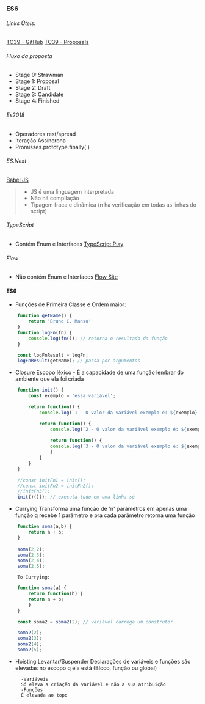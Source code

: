 ### ES6

###### Links Úteis:

[TC39 - GitHub](https://github.com/tc39)
[TC39 - Proposals](https://github.com/tc39/proposals)

###### Fluxo da proposta

* Stage 0: Strawman
* Stage 1: Proposal
* Stage 2: Draft
* Stage 3: Candidate
* Stage 4: Finished

###### Es2018
* Operadores rest/spread
* Iteração Assíncrona
* Promisses.prototype.finally( )

######  ES.Next
[Babel JS](https://babeljs.io/)

> * JS é uma linguagem interpretada
> * Não há compilação
> * Tipagem fraca e dinâmica (n ha verificação em todas as linhas do script)

###### TypeScript
* Contém Enum e Interfaces
[TypeScript Play](https://www.typescriptlang.org/play)

###### Flow
* Não contém Enum e Interfaces
[Flow Site](https://flow.org/en/)

#### ES6
* Funções de Primeira Classe e Ordem maior: 
```js
    function getName() {
        return 'Bruno C. Manso'
    }
    function logFn(fn) { 
        console.log(fn()); // retorna o resultado da função
    }

    const logFnResult = logFn;
    logFnResult(getName); // passa por argumentos

```
* Closure
Escopo léxico - É a capacidade de uma função lembrar do ambiente que ela foi criada

```js
    function init() {
        const exemplo = 'essa variável';

        return function() {
            console.log(`1 - O valor da variável exemplo é: ${exemplo}.`);

            return function() {
                console.log(`2 - O valor da variável exemplo é: ${exemplo}.`);
            
                return function() {
                console.log(`3 - O valor da variável exemplo é: ${exemplo}.`);
                }
            }
        }
    }

    //const initFn1 = init();
    //const initFn2 = initFn2();
    //initFn3();
    init()()(); // executa tudo em uma linha só

```

* Currying
Transforma uma função de 'n' parâmetros em apenas uma função q recebe 1 parâmetro e pra cada parâmetro retorna uma função

```js
    function soma(a,b) {
        return a + b;
    }
    
    soma(2,2);
    soma(2,3);
    soma(2,4);
    soma(2,5);
```
        To Currying: 
```js
    function soma(a) {
        return function(b) {
        return a + b;
        }
    }

    const soma2 = soma2(2); // variável carrega um construtor  

    soma2(2);
    soma2(3);
    soma2(4);
    soma2(5);
```

* Hoisting
Levantar/Suspender
Declarações de variáveis e funções são elevadas no escopo q ela está (Bloco, função ou global)

        -Variáveis
        Só eleva a criação da variável e não a sua atribuição
        -Funções
        É elevada ao topo 
